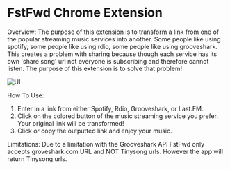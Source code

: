 # FstFwd Chrome Extension

Overview:
The purpose of this extension is to transform a link from one of the popular streaming music services into another. Some people like using spotify, some people like using rdio, some people like using grooveshark. This creates a problem with sharing because though each service has its own 'share song' url not everyone is subscribing and therefore cannot listen. The purpose of this extension is to solve that problem!

![UI](https://img.skitch.com/20110902-mg23a5rnt3hhu4nanm18nt4t9e.jpg "UI")

How To Use:
1. Enter in a link from either Spotify, Rdio, Grooveshark, or Last.FM. 
2. Click on the colored button of the music streaming service you prefer. Your original link will be transformed!
3. Click or copy the outputted link and enjoy your music. 

Limitations:
Due to a limitation with the Grooveshark API FstFwd only accepts groveshark.com URL and NOT Tinysong urls. However the app will return Tinysong urls.
